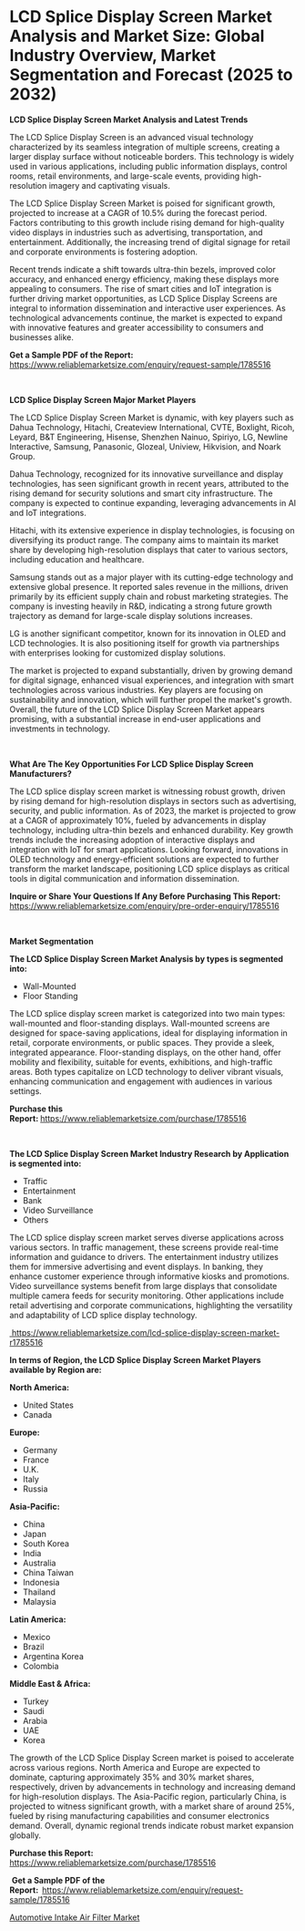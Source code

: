 <p><h1>LCD Splice Display Screen Market Analysis and Market Size: Global Industry Overview, Market Segmentation and Forecast (2025 to 2032)</h1></p><p><strong>LCD Splice Display Screen Market Analysis and Latest Trends</strong></p>
<p><p>The LCD Splice Display Screen is an advanced visual technology characterized by its seamless integration of multiple screens, creating a larger display surface without noticeable borders. This technology is widely used in various applications, including public information displays, control rooms, retail environments, and large-scale events, providing high-resolution imagery and captivating visuals.</p><p>The LCD Splice Display Screen Market is poised for significant growth, projected to increase at a CAGR of 10.5% during the forecast period. Factors contributing to this growth include rising demand for high-quality video displays in industries such as advertising, transportation, and entertainment. Additionally, the increasing trend of digital signage for retail and corporate environments is fostering adoption.</p><p>Recent trends indicate a shift towards ultra-thin bezels, improved color accuracy, and enhanced energy efficiency, making these displays more appealing to consumers. The rise of smart cities and IoT integration is further driving market opportunities, as LCD Splice Display Screens are integral to information dissemination and interactive user experiences. As technological advancements continue, the market is expected to expand with innovative features and greater accessibility to consumers and businesses alike.</p></p>
<p><strong>Get a Sample PDF of the Report:&nbsp;</strong> <a href="https://www.reliablemarketsize.com/enquiry/request-sample/1785516?utm_campaign=2744&utm_medium=2&utm_source=Github&utm_content=ia&utm_term=25032025&utm_id=lcd-splice-display-screen">https://www.reliablemarketsize.com/enquiry/request-sample/1785516</a></p>
<p>&nbsp;</p>
<p><strong>LCD Splice Display Screen Major Market Players</strong></p>
<p><p>The LCD Splice Display Screen Market is dynamic, with key players such as Dahua Technology, Hitachi, Createview International, CVTE, Boxlight, Ricoh, Leyard, B&T Engineering, Hisense, Shenzhen Nainuo, Spiriyo, LG, Newline Interactive, Samsung, Panasonic, Glozeal, Uniview, Hikvision, and Noark Group.</p><p>Dahua Technology, recognized for its innovative surveillance and display technologies, has seen significant growth in recent years, attributed to the rising demand for security solutions and smart city infrastructure. The company is expected to continue expanding, leveraging advancements in AI and IoT integrations.</p><p>Hitachi, with its extensive experience in display technologies, is focusing on diversifying its product range. The company aims to maintain its market share by developing high-resolution displays that cater to various sectors, including education and healthcare.</p><p>Samsung stands out as a major player with its cutting-edge technology and extensive global presence. It reported sales revenue in the millions, driven primarily by its efficient supply chain and robust marketing strategies. The company is investing heavily in R&D, indicating a strong future growth trajectory as demand for large-scale display solutions increases.</p><p>LG is another significant competitor, known for its innovation in OLED and LCD technologies. It is also positioning itself for growth via partnerships with enterprises looking for customized display solutions.</p><p>The market is projected to expand substantially, driven by growing demand for digital signage, enhanced visual experiences, and integration with smart technologies across various industries. Key players are focusing on sustainability and innovation, which will further propel the market's growth. Overall, the future of the LCD Splice Display Screen Market appears promising, with a substantial increase in end-user applications and investments in technology.</p></p>
<p>&nbsp;</p>
<p><strong>What Are The Key Opportunities For LCD Splice Display Screen Manufacturers?</strong></p>
<p><p>The LCD splice display screen market is witnessing robust growth, driven by rising demand for high-resolution displays in sectors such as advertising, security, and public information. As of 2023, the market is projected to grow at a CAGR of approximately 10%, fueled by advancements in display technology, including ultra-thin bezels and enhanced durability. Key growth trends include the increasing adoption of interactive displays and integration with IoT for smart applications. Looking forward, innovations in OLED technology and energy-efficient solutions are expected to further transform the market landscape, positioning LCD splice displays as critical tools in digital communication and information dissemination.</p></p>
<p><strong>Inquire or Share Your Questions If Any Before Purchasing This Report:</strong> <a href="https://www.reliablemarketsize.com/enquiry/pre-order-enquiry/1785516?utm_campaign=2744&utm_medium=2&utm_source=Github&utm_content=ia&utm_term=25032025&utm_id=lcd-splice-display-screen">https://www.reliablemarketsize.com/enquiry/pre-order-enquiry/1785516</a></p>
<p>&nbsp;</p>
<p><strong>Market Segmentation</strong></p>
<p><strong>The LCD Splice Display Screen Market Analysis by types is segmented into:</strong></p>
<p><ul><li>Wall-Mounted</li><li>Floor Standing</li></ul></p>
<p><p>The LCD splice display screen market is categorized into two main types: wall-mounted and floor-standing displays. Wall-mounted screens are designed for space-saving applications, ideal for displaying information in retail, corporate environments, or public spaces. They provide a sleek, integrated appearance. Floor-standing displays, on the other hand, offer mobility and flexibility, suitable for events, exhibitions, and high-traffic areas. Both types capitalize on LCD technology to deliver vibrant visuals, enhancing communication and engagement with audiences in various settings.</p></p>
<p><strong>Purchase this Report:&nbsp;</strong><a href="https://www.reliablemarketsize.com/purchase/1785516?utm_campaign=2744&utm_medium=2&utm_source=Github&utm_content=ia&utm_term=25032025&utm_id=lcd-splice-display-screen">https://www.reliablemarketsize.com/purchase/1785516</a></p>
<p>&nbsp;</p>
<p><strong>The LCD Splice Display Screen Market Industry Research by Application is segmented into:</strong></p>
<p><ul><li>Traffic</li><li>Entertainment</li><li>Bank</li><li>Video Surveillance</li><li>Others</li></ul></p>
<p><p>The LCD splice display screen market serves diverse applications across various sectors. In traffic management, these screens provide real-time information and guidance to drivers. The entertainment industry utilizes them for immersive advertising and event displays. In banking, they enhance customer experience through informative kiosks and promotions. Video surveillance systems benefit from large displays that consolidate multiple camera feeds for security monitoring. Other applications include retail advertising and corporate communications, highlighting the versatility and adaptability of LCD splice display technology.</p></p>
<p><a href="https://www.reliablemarketsize.com/lcd-splice-display-screen-market-r1785516?utm_campaign=2744&utm_medium=2&utm_source=Github&utm_content=ia&utm_term=25032025&utm_id=lcd-splice-display-screen">&nbsp;https://www.reliablemarketsize.com/lcd-splice-display-screen-market-r1785516</a></p>
<p><strong>In terms of Region, the LCD Splice Display Screen Market Players available by Region are:</strong></p>
<p>
    <p> <strong> North America: </strong>
        <ul>
            <li>United States</li>
            <li>Canada</li>
        </ul>
        </p> 
    <p> <strong> Europe: </strong>
        <ul>
            <li>Germany</li>
            <li>France</li>
            <li>U.K.</li>
            <li>Italy</li>
            <li>Russia</li>
        </ul>
        </p> 
    <p> <strong> Asia-Pacific: </strong>
        <ul>
            <li>China</li>
            <li>Japan</li>
            <li>South Korea</li>
            <li>India</li>
            <li>Australia</li>
            <li>China Taiwan</li>
            <li>Indonesia</li>
            <li>Thailand</li>
            <li>Malaysia</li>
        </ul>
        </p> 
    <p> <strong> Latin America: </strong>
        <ul>
            <li>Mexico</li>
            <li>Brazil</li>
            <li>Argentina Korea</li>
            <li>Colombia</li>
        </ul>
        </p> 
    <p> <strong> Middle East & Africa: </strong>
        <ul>
            <li>Turkey</li>
            <li>Saudi</li>
            <li>Arabia</li>
            <li>UAE</li>
            <li>Korea</li>
        </ul>
    </p>
    </p>
<p><p>The growth of the LCD Splice Display Screen market is poised to accelerate across various regions. North America and Europe are expected to dominate, capturing approximately 35% and 30% market shares, respectively, driven by advancements in technology and increasing demand for high-resolution displays. The Asia-Pacific region, particularly China, is projected to witness significant growth, with a market share of around 25%, fueled by rising manufacturing capabilities and consumer electronics demand. Overall, dynamic regional trends indicate robust market expansion globally.</p></p>
<p><strong>Purchase this Report: </strong><a href="https://www.reliablemarketsize.com/purchase/1785516?utm_campaign=2744&utm_medium=2&utm_source=Github&utm_content=ia&utm_term=25032025&utm_id=lcd-splice-display-screen">https://www.reliablemarketsize.com/purchase/1785516</a></p>
<p>&nbsp;<strong>Get a Sample PDF of the Report:&nbsp;&nbsp;</strong><a href="https://www.reliablemarketsize.com/enquiry/request-sample/1785516?utm_campaign=2744&utm_medium=2&utm_source=Github&utm_content=ia&utm_term=25032025&utm_id=lcd-splice-display-screen">https://www.reliablemarketsize.com/enquiry/request-sample/1785516</a></p>
<p><strong></strong></p>
<p><p><a href="https://github.com/carendesrochers299/Market-Research-Report-List-1/blob/main/automotive-intake-air-filter-market.md?utm_campaign=2744&utm_medium=2&utm_source=Github&utm_content=ia&utm_term=25032025&utm_id=lcd-splice-display-screen">Automotive Intake Air Filter Market</a></p></p>